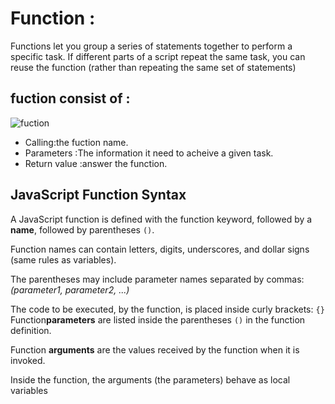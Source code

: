# Function :

Functions let you group a series of statements together to perform a
specific task. If different parts of a script repeat the same task, you can
reuse the function (rather than repeating the same set of statements)

## **fuction consist of** :
![fuction](https://s3.ap-south-1.amazonaws.com/s3.studytonight.com/tutorials/uploads/pictures/1587882057-1.png)

* Calling:the fuction name.
* Parameters :The information it need to acheive a given task.
* Return value :answer the function.

## JavaScript Function Syntax
A JavaScript function is defined with the function keyword, followed by a **name**, followed by parentheses `()`.

Function names can contain letters, digits, underscores, and dollar signs (same rules as variables).

The parentheses may include parameter names separated by commas:
*(parameter1, parameter2, ...)*

The code to be executed, by the function, is placed inside curly brackets: `{}`
Function**parameters** are listed inside the parentheses `()` in the function definition.

Function **arguments** are the values received by the function when it is invoked.

Inside the function, the arguments (the parameters) behave as local variables